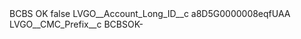 <?xml version="1.0" encoding="UTF-8"?>
<CustomMetadata xmlns="http://soap.sforce.com/2006/04/metadata" xmlns:xsi="http://www.w3.org/2001/XMLSchema-instance" xmlns:xsd="http://www.w3.org/2001/XMLSchema">
    <label>BCBS OK</label>
    <protected>false</protected>
    <values>
        <field>LVGO__Account_Long_ID__c</field>
        <value xsi:type="xsd:string">a8D5G0000008eqfUAA</value>
    </values>
    <values>
        <field>LVGO__CMC_Prefix__c</field>
        <value xsi:type="xsd:string">BCBSOK-</value>
    </values>
</CustomMetadata>
